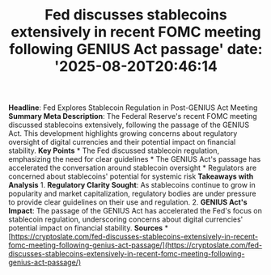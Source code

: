 ﻿---
title: "Fed discusses stablecoins extensively in recent FOMC meeting following GENIUS Act passage'
date: '2025-08-20T20:46:14"
category: "Markets"
summary: ""
slug: "fed discusses stablecoins extensively in recent fomc meeting"
source_urls:
  - "https://cryptoslate.com/fed-discusses-stablecoins-extensively-in-recent-fomc-meeting-following-genius-act-passage/"
seo:
  title: "Fed discusses stablecoins extensively in recent FOMC meeting following GENIUS Act passage | Hash n Hedge'
  description: '"
  keywords: ["news", "markets", "brief"]
---
**Headline**: Fed Explores Stablecoin Regulation in Post-GENIUS Act Meeting  **Summary Meta Description**: The Federal Reserve's recent FOMC meeting discussed stablecoins extensively, following the passage of the GENIUS Act. This development highlights growing concerns about regulatory oversight of digital currencies and their potential impact on financial stability.  **Key Points**  * The Fed discussed stablecoin regulation, emphasizing the need for clear guidelines * The GENIUS Act's passage has accelerated the conversation around stablecoin oversight * Regulators are concerned about stablecoins' potential for systemic risk  **Takeaways with Analysis**  1. **Regulatory Clarity Sought**: As stablecoins continue to grow in popularity and market capitalization, regulatory bodies are under pressure to provide clear guidelines on their use and regulation. 2. **GENIUS Act's Impact**: The passage of the GENIUS Act has accelerated the Fed's focus on stablecoin regulation, underscoring concerns about digital currencies' potential impact on financial stability.  **Sources**  * [https://cryptoslate.com/fed-discusses-stablecoins-extensively-in-recent-fomc-meeting-following-genius-act-passage/](https://cryptoslate.com/fed-discusses-stablecoins-extensively-in-recent-fomc-meeting-following-genius-act-passage/) 
